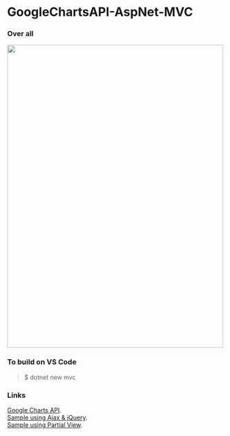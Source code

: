 # GoogleChartsAPI-AspNet-MVC

### Over all

<img src="../readme-image/image_Orverall.png" width="500" height="700">

### To build on VS Code

> \$ dotnet new mvc

### Links

[Google Charts API](https://developers.google.com/chart/interactive/docs/quick_start).  
[Sample using Ajax & jQuery](https://www.c-sharpcorner.com/article/use-of-google-chart-with-asp-net-core-visual-studio-code/).  
[Sample using Partial View](https://www.c-sharpcorner.com/article/asp-net-mvc5-google-charts-api-integration/).
